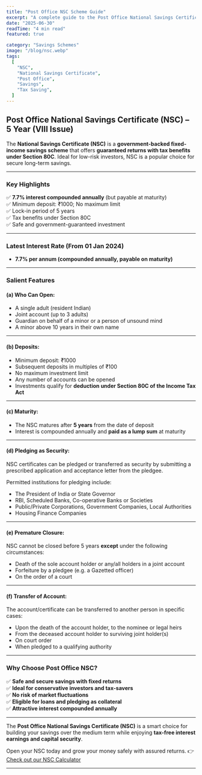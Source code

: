 ```yaml
---
title: "Post Office NSC Scheme Guide"
excerpt: "A complete guide to the Post Office National Savings Certificate (NSC) — safe and tax-saving investment with guaranteed 7.7% returns over 5 years."
date: "2025-06-30"
readTime: "4 min read"
featured: true

category: "Savings Schemes"
image: "/blog/nsc.webp"
tags:
  [
    "NSC",
    "National Savings Certificate",
    "Post Office",
    "Savings",
    "Tax Saving",
  ]
---
```


## Post Office National Savings Certificate (NSC) – 5 Year (VIII Issue)

The **National Savings Certificate (NSC)** is a **government-backed fixed-income savings scheme** that offers **guaranteed returns with tax benefits under Section 80C**. Ideal for low-risk investors, NSC is a popular choice for secure long-term savings.

---

### Key Highlights

✅ **7.7% interest compounded annually** (but payable at maturity)  
✅ Minimum deposit: ₹1000; No maximum limit  
✅ Lock-in period of 5 years  
✅ Tax benefits under Section 80C  
✅ Safe and government-guaranteed investment

---

### Latest Interest Rate (From 01 Jan 2024)

- **7.7% per annum (compounded annually, payable on maturity)**

---

### Salient Features

#### (a) Who Can Open:

- A single adult (resident Indian)
- Joint account (up to 3 adults)
- Guardian on behalf of a minor or a person of unsound mind
- A minor above 10 years in their own name

---

#### (b) Deposits:

- Minimum deposit: ₹1000
- Subsequent deposits in multiples of ₹100
- No maximum investment limit
- Any number of accounts can be opened
- Investments qualify for **deduction under Section 80C of the Income Tax Act**

---

#### (c) Maturity:

- The NSC matures after **5 years** from the date of deposit
- Interest is compounded annually and **paid as a lump sum** at maturity

---

#### (d) Pledging as Security:

NSC certificates can be pledged or transferred as security by submitting a prescribed application and acceptance letter from the pledgee.

Permitted institutions for pledging include:

- The President of India or State Governor
- RBI, Scheduled Banks, Co-operative Banks or Societies
- Public/Private Corporations, Government Companies, Local Authorities
- Housing Finance Companies

---

#### (e) Premature Closure:

NSC cannot be closed before 5 years **except** under the following circumstances:

- Death of the sole account holder or any/all holders in a joint account
- Forfeiture by a pledgee (e.g. a Gazetted officer)
- On the order of a court

---

#### (f) Transfer of Account:

The account/certificate can be transferred to another person in specific cases:

- Upon the death of the account holder, to the nominee or legal heirs
- From the deceased account holder to surviving joint holder(s)
- On court order
- When pledged to a qualifying authority

---

### Why Choose Post Office NSC?

✅ **Safe and secure savings with fixed returns**  
✅ **Ideal for conservative investors and tax-savers**  
✅ **No risk of market fluctuations**  
✅ **Eligible for loans and pledging as collateral**  
✅ **Attractive interest compounded annually**

---

The **Post Office National Savings Certificate (NSC)** is a smart choice for building your savings over the medium term while enjoying **tax-free interest earnings and capital security**.

Open your NSC today and grow your money safely with assured returns.
👉 [Check out our NSC Calculator](/calculator)

---

